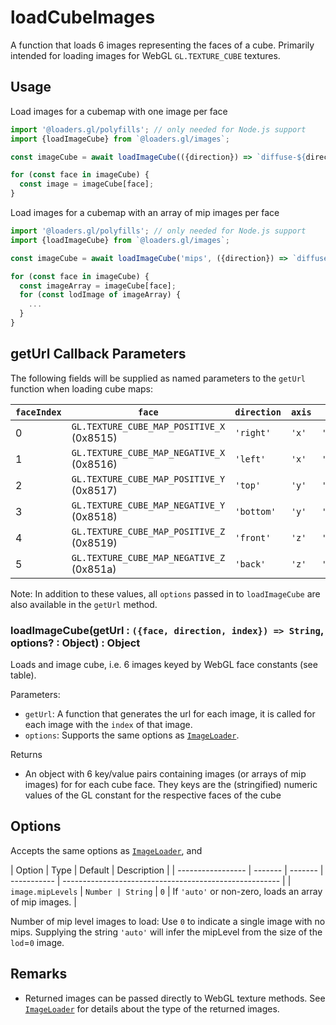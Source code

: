 # loadCubeImages

A function that loads 6 images representing the faces of a cube. Primarily intended for loading images for WebGL `GL.TEXTURE_CUBE` textures.

## Usage

Load images for a cubemap with one image per face

```typescript
import '@loaders.gl/polyfills'; // only needed for Node.js support
import {loadImageCube} from `@loaders.gl/images`;

const imageCube = await loadImageCube(({direction}) => `diffuse-${direction}.png`);

for (const face in imageCube) {
  const image = imageCube[face];
}
```

Load images for a cubemap with an array of mip images per face

```typescript
import '@loaders.gl/polyfills'; // only needed for Node.js support
import {loadImageCube} from `@loaders.gl/images`;

const imageCube = await loadImageCube('mips', ({direction}) => `diffuse-${direction}.png`);

for (const face in imageCube) {
  const imageArray = imageCube[face];
  for (const lodImage of imageArray) {
    ...
  }
}
```

## getUrl Callback Parameters

The following fields will be supplied as named parameters to the `getUrl` function when loading cube maps:

| `faceIndex` | `face`                                    | `direction` | `axis` | `sign`       |
| ----------- | ----------------------------------------- | ----------- | ------ | ------------ |
| 0           | `GL.TEXTURE_CUBE_MAP_POSITIVE_X` (0x8515) | `'right'`   | `'x'`  | `'positive'` |
| 1           | `GL.TEXTURE_CUBE_MAP_NEGATIVE_X` (0x8516) | `'left'`    | `'x'`  | `'negative'` |
| 2           | `GL.TEXTURE_CUBE_MAP_POSITIVE_Y` (0x8517) | `'top'`     | `'y'`  | `'positive'` |
| 3           | `GL.TEXTURE_CUBE_MAP_NEGATIVE_Y` (0x8518) | `'bottom'`  | `'y'`  | `'negative'` |
| 4           | `GL.TEXTURE_CUBE_MAP_POSITIVE_Z` (0x8519) | `'front'`   | `'z'`  | `'positive'` |
| 5           | `GL.TEXTURE_CUBE_MAP_NEGATIVE_Z` (0x851a) | `'back'`    | `'z'`  | `'negative'` |

Note: In addition to these values, all `options` passed in to `loadImageCube` are also available in the `getUrl` method.

### loadImageCube(getUrl : `({face, direction, index}) => String`, options? : Object) : Object

Loads and image cube, i.e. 6 images keyed by WebGL face constants (see table).

Parameters:

- `getUrl`: A function that generates the url for each image, it is called for each image with the `index` of that image.
- `options`: Supports the same options as [`ImageLoader`](modules/images/docs/api-reference/image-loader).

Returns

- An object with 6 key/value pairs containing images (or arrays of mip images) for for each cube face. They keys are the (stringified) numeric values of the GL constant for the respective faces of the cube

## Options

Accepts the same options as [`ImageLoader`](modules/images/docs/api-reference/image-loader), and

| Option            | Type    | Default | Description |
| ----------------- | ------- | ------- | ----------- | ------------------------------------------------------ |
| `image.mipLevels` | `Number | String` | `0`         | If `'auto'` or non-zero, loads an array of mip images. |

Number of mip level images to load: Use `0` to indicate a single image with no mips. Supplying the string `'auto'` will infer the mipLevel from the size of the `lod`=`0` image.

## Remarks

- Returned images can be passed directly to WebGL texture methods. See [`ImageLoader`](modules/images/docs/api-reference/image-loader) for details about the type of the returned images.
